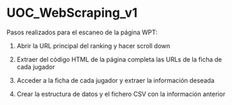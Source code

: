 # UOC_WebScraping_v1

Pasos realizados para el escaneo de la página WPT:

1. Abrir la URL principal del ranking y hacer scroll down

2. Extraer del código HTML de la página completa las URLs de la ficha de cada jugador

3. Acceder a la ficha de cada jugador y extraer la información deseada

4. Crear la estructura de datos y el fichero CSV con la información anterior


